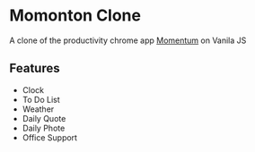 # Momonton Clone

A clone of the productivity chrome app [Momentum](https://chrome.google.com/webstore/detail/momentum/laookkfknpbbblfpciffpaejjkokdgca?hl=ko&utm_source) on Vanila JS

## Features

- Clock
- To Do List
- Weather
- Daily Quote
- Daily Phote
- Office Support
